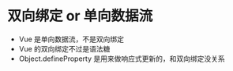 # 双向绑定 or 单向数据流

- Vue 是单向数据流，不是双向绑定
- Vue 的双向绑定不过是语法糖
- Object.defineProperty 是用来做响应式更新的，和双向绑定没关系

